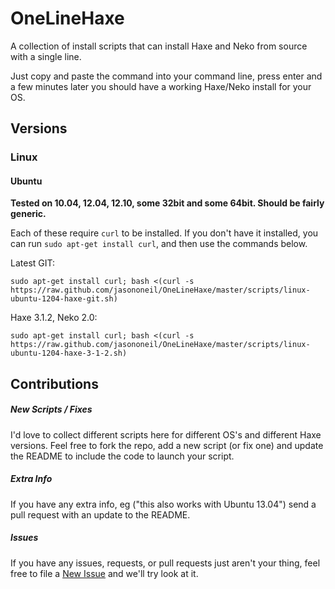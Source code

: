 OneLineHaxe
===========

A collection of install scripts that can install Haxe and Neko from source with a single line.

Just copy and paste the command into your command line, press enter and a few minutes later you should have a working Haxe/Neko install for your OS.

Versions
--------

### Linux

#### Ubuntu

**Tested on 10.04, 12.04, 12.10, some 32bit and some 64bit. Should be fairly generic.**

Each of these require `curl` to be installed.  If you don't have it installed, you can run `sudo apt-get install curl`, and then use the commands below.

Latest GIT:

    sudo apt-get install curl; bash <(curl -s https://raw.github.com/jasononeil/OneLineHaxe/master/scripts/linux-ubuntu-1204-haxe-git.sh)

Haxe 3.1.2, Neko 2.0:

    sudo apt-get install curl; bash <(curl -s https://raw.github.com/jasononeil/OneLineHaxe/master/scripts/linux-ubuntu-1204-haxe-3-1-2.sh)

Contributions
-------------

##### New Scripts / Fixes

I'd love to collect different scripts here for different OS's and different Haxe versions.  Feel free to fork the repo, add a new script (or fix one) and update the README to include the code to launch your script.

##### Extra Info

If you have any extra info, eg ("this also works with Ubuntu 13.04") send a pull request with an update to the README.

##### Issues

If you have any issues, requests, or pull requests just aren't your thing, feel free to file a [New Issue](https://github.com/jasononeil/OneLineHaxe/issues/new) and we'll try look at it.
